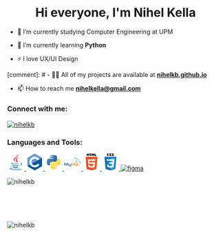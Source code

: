<h1 align="center">Hi everyone, I'm Nihel Kella</h1>

- 🔭 I’m currently studying Computer Engineering at UPM

- 🌱 I’m currently learning **Python**

- ⚡ I love UX/UI Design

[comment]: # - 👨‍💻 All of my projects are available at **[nihelkb.github.io](https://nihelkb.github.io)**

- 📫 How to reach me **nihelkella@gmail.com**

<h3 align="left">Connect with me:</h3>
<p align="left">
<a href="https://linkedin.com/in/nihelkb" target="blank"><img align="center" src="https://raw.githubusercontent.com/rahuldkjain/github-profile-readme-generator/master/src/images/icons/Social/linked-in-alt.svg" alt="nihelkb" height="30" width="40" /></a>
</p>

<h3 align="left">Languages and Tools:</h3>
<p align="left"> <a href="https://www.java.com" target="_blank" rel="noreferrer"> <img src="https://raw.githubusercontent.com/devicons/devicon/master/icons/java/java-original.svg" alt="java" width="40" height="40"/> </a> <a href="https://www.cprogramming.com/" target="_blank" rel="noreferrer"> <img src="https://raw.githubusercontent.com/devicons/devicon/master/icons/c/c-original.svg" alt="c" width="40" height="40"/> </a>  <a href="https://www.python.org" target="_blank" rel="noreferrer"> <img src="https://raw.githubusercontent.com/devicons/devicon/master/icons/python/python-original.svg" alt="python" width="40" height="40"/> <a href="https://www.mysql.com/" target="_blank" rel="noreferrer"> <img src="https://raw.githubusercontent.com/devicons/devicon/master/icons/mysql/mysql-original-wordmark.svg" alt="mysql" width="40" height="40"/> </a> </a><a href="https://www.w3.org/html/" target="_blank" rel="noreferrer"> <img src="https://raw.githubusercontent.com/devicons/devicon/master/icons/html5/html5-original-wordmark.svg" alt="html5" width="40" height="40"/> </a><a href="https://www.w3schools.com/css/" target="_blank" rel="noreferrer"> <img src="https://raw.githubusercontent.com/devicons/devicon/master/icons/css3/css3-original-wordmark.svg" alt="css3" width="40" height="40"/> </a> <a href="https://www.figma.com/" target="_blank" rel="noreferrer"> <img src="https://www.vectorlogo.zone/logos/figma/figma-icon.svg" alt="figma" width="40" height="40"/> </a> </p>

<p><img align="left" src="https://github-readme-stats.vercel.app/api/top-langs?username=nihelkb&show_icons=true&locale=en&layout=compact&PAT_1=" alt="nihelkb" /></p>
<p><br><br><br><br><br></p>
<p><img align="center" src="https://github-readme-stats.vercel.app/api?username=nihelkb&show_icons=true&locale=en&PAT_1=" alt="nihelkb" /></p>
